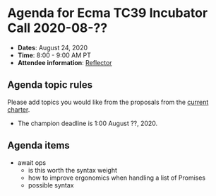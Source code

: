 # Agenda for Ecma TC39 Incubator Call 2020-08-??

- **Dates**: August 24, 2020
- **Time**: 8:00 - 9:00 AM PT
- **Attendee information**: [Reflector](https://github.com/tc39/Reflector/issues/???)

## Agenda topic rules

Please add topics you would like from the proposals from the [current charter](https://github.com/tc39/incubator-agendas/issues/10).

- The champion deadline is 1:00 August ??, 2020.

## Agenda items

- await ops
  - is this worth the syntax weight
  - how to improve ergonomics when handling a list of Promises
  - possible syntax

